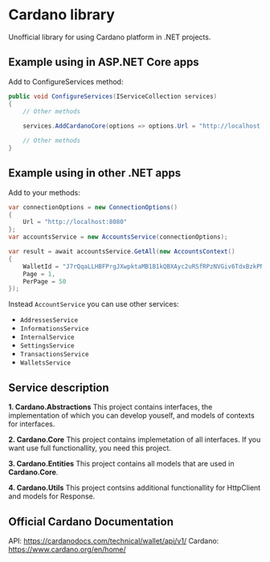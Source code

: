 # Cardano library

Unofficial library for using Cardano platform in .NET projects.

## Example using in ASP.NET Core apps
Add to ConfigureServices method:
```csharp
public void ConfigureServices(IServiceCollection services)
{
    // Other methods
    
    services.AddCardanoCore(options => options.Url = "http://localhost:8080");

    // Other methods
}

```

## Example using in other .NET apps
Add to your methods:
```csharp
var connectionOptions = new ConnectionOptions()
{
    Url = "http://localhost:8080"
};
var accountsService = new AccountsService(connectionOptions);

var result = await accountsService.GetAll(new AccountsContext()
{
    WalletId = "J7rQqaLLHBFPrgJXwpktaMB1B1kQBXAyc2uRSfRPzNVGiv6TdxBzkPNBUWysZZZdhFG9gRy3sQFfX5wfpLbi4XTFGFxTg",
    Page = 1,
    PerPage = 50
});
```

Instead `AccountService` you can use other services:
- `AddressesService`
- `InformationsService`
- `InternalService`
- `SettingsService`
- `TransactionsService`
- `WalletsService`

## Service description
**1. Cardano.Abstractions**
This project contains interfaces, the implementation of which you can develop youself, and models of contexts for interfaces.

**2. Cardano.Core**
This project contains implemetation of all interfaces. If you want use full functionallity, you need this project.

**3. Cardano.Entities**
This project contains all models that are used in **Cardano.Core**.

**4. Cardano.Utils**
This project contsins additional functionallity for HttpClient and models for Response.

## Official Cardano Documentation
API: https://cardanodocs.com/technical/wallet/api/v1/
Cardano: https://www.cardano.org/en/home/
